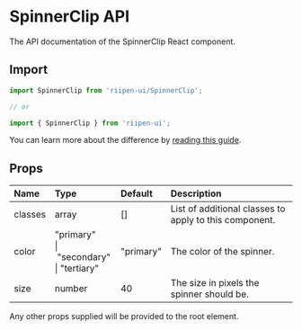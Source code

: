<!--- This documentation is automatically generated, do not try to edit it. -->

# SpinnerClip API

<p class="description">The API documentation of the SpinnerClip React component.</p>

## Import

```js
import SpinnerClip from 'riipen-ui/SpinnerClip';

// or

import { SpinnerClip } from 'riipen-ui';
```

You can learn more about the difference by [reading this guide](/guides/bundle-size).

## Props

| Name | Type | Default | Description |
|:-----|:-----|:--------|:------------|
| <span class="prop-name">classes</span> | <span class="prop-type">array</span> | <span class="prop-default">[]</span> | List of additional classes to apply to this component. |
| <span class="prop-name">color</span> | <span class="prop-type">"primary"<br>&#124;&nbsp;"secondary"<br>&#124;&nbsp;"tertiary"</span> | <span class="prop-default">"primary"</span> | The color of the spinner. |
| <span class="prop-name">size</span> | <span class="prop-type">number</span> | <span class="prop-default">40</span> | The size in pixels the spinner should be. |


Any other props supplied will be provided to the root element.